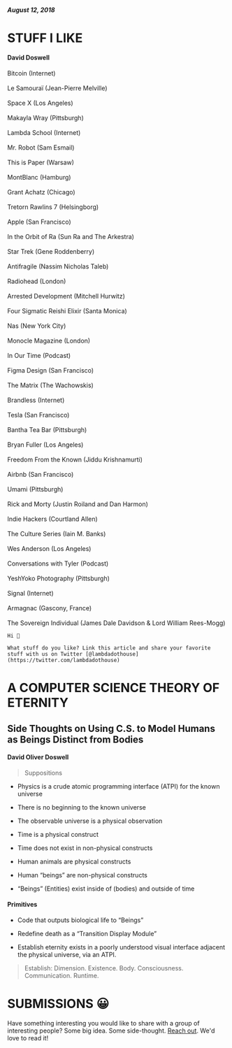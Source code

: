 ##### August 12, 2018

# STUFF I LIKE

#### David Doswell

Bitcoin (Internet)
<br>
<br>
Le Samouraï (Jean-Pierre Melville)
<br>
<br>
Space X (Los Angeles)
<br>
<br>
Makayla Wray (Pittsburgh)
<br>
<br>
Lambda School (Internet)
<br>
<br>
Mr. Robot (Sam Esmail)
<br>
<br>
This is Paper (Warsaw)
<br>
<br>
MontBlanc (Hamburg)
<br>
<br>
Grant Achatz (Chicago)
<br>
<br>
Tretorn Rawlins 7 (Helsingborg)
<br>
<br>
Apple (San Francisco)
<br>
<br>
In the Orbit of Ra (Sun Ra and The Arkestra)
<br>
<br>
Star Trek (Gene Roddenberry)
<br>
<br>
Antifragile (Nassim Nicholas Taleb)
<br>
<br>
Radiohead (London)
<br>
<br>
Arrested Development (Mitchell Hurwitz)
<br>
<br>
Four Sigmatic Reishi Elixir (Santa Monica)
<br>
<br>
Nas (New York City)
<br>
<br>
Monocle Magazine (London)
<br>
<br>
In Our Time (Podcast)
<br>
<br>
Figma Design (San Francisco)
<br>
<br>
The Matrix (The Wachowskis)
<br>
<br>
Brandless (Internet)
<br>
<br>
Tesla (San Francisco)
<br>
<br>
Bantha Tea Bar (Pittsburgh)
<br>
<br>
Bryan Fuller (Los Angeles)
<br>
<br>
Freedom From the Known (Jiddu Krishnamurti)
<br>
<br>
Airbnb (San Francisco)
<br>
<br>
Umami (Pittsburgh)
<br>
<br>
Rick and Morty (Justin Roiland and Dan Harmon)
<br>
<br>
Indie Hackers (Courtland Allen)
<br>
<br>
The Culture Series (Iain M. Banks)
<br>
<br>
Wes Anderson (Los Angeles)
<br>
<br>
Conversations with Tyler (Podcast)
<br>
<br>
YeshYoko Photography (Pittsburgh)
<br>
<br>
Signal (Internet)
<br>
<br>
Armagnac (Gascony, France)
<br>
<br>
The Sovereign Individual (James Dale Davidson & Lord William Rees-Mogg)

    Hi 👋

    What stuff do you like? Link this article and share your favorite stuff with us on Twitter [@lambdadothouse](https://twitter.com/lambdadothouse)

# A COMPUTER SCIENCE THEORY OF ETERNITY

## Side Thoughts on Using C.S. to Model Humans as Beings Distinct from Bodies

#### David Oliver Doswell

> Suppositions

- Physics is a crude atomic programming interface (ATPI) for the known universe

- There is no beginning to the known universe

- The observable universe is a physical observation

- Time is a physical construct

- Time does not exist in non-physical constructs

- Human animals are physical constructs

- Human “beings” are non-physical constructs

- “Beings” (Entities) exist inside of (bodies) and outside of time


#### Primitives

- Code that outputs biological life to “Beings”

- Redefine death as a “Transition Display Module”

- Establish eternity exists in a poorly understood visual interface adjacent the
physical universe, via an ATPI.

> Establish: Dimension. Existence. Body. Consciousness. Communication. Runtime.

# SUBMISSIONS 😀

Have something interesting you would like to share with a group of interesting
people? Some big idea. Some side-thought. [Reach out](https://twitter.com/lambdadothouse). We'd love to read it!
